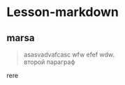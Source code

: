 Lesson-markdown
===============
marsa
------
>asasvadvafcasc wfw efef wdw.  
>второй параграф

rere
